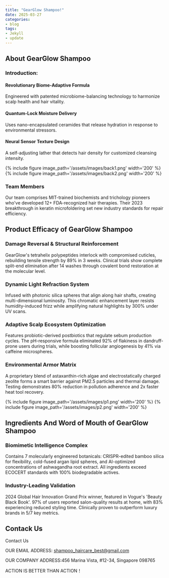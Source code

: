 ```yaml
---
title: "GearGlow Shampoo!"
date: 2025-03-27
categories:
- blog
tags:
- Jekyll
- update
---
```


## About GearGlow Shampoo

### Introduction:

#### Revolutionary Biome-Adaptive Formula

Engineered with patented microbiome-balancing technology to harmonize scalp health and hair vitality.

#### Quantum-Lock Moisture Delivery

Uses nano-encapsulated ceramides that release hydration in response to environmental stressors.

#### Neural Sensor Texture Design

A self-adjusting lather that detects hair density for customized cleansing intensity.

{% include figure image_path='/assets/images/back1.png' width='200' %}
{% include figure image_path='/assets/images/back2.png' width='200' %}

### Team Members

Our team comprises MIT-trained biochemists and trichology pioneers who've developed 12+ FDA-recognized hair therapies. Their 2023 breakthrough in keratin microfoldering set new industry standards for repair efficiency.

## Product Efficacy of GearGlow Shampoo

### Damage Reversal & Structural Reinforcement
GearGlow's tetrahelix polypeptides interlock with compromised cuticles, rebuilding tensile strength by 89% in 3 weeks. Clinical trials show complete split-end elimination after 14 washes through covalent bond restoration at the molecular level.

### Dynamic Light Refraction System
Infused with photonic silica spheres that align along hair shafts, creating multi-dimensional luminosity. This chromatic enhancement layer resists humidity-induced frizz while amplifying natural highlights by 300% under UV scans.

### Adaptive Scalp Ecosystem Optimization
Features probiotic-derived postbiotics that regulate sebum production cycles. The pH-responsive formula eliminated 92% of flakiness in dandruff-prone users during trials, while boosting follicular angiogenesis by 41% via caffeine microspheres.

### Environmental Armor Matrix
A proprietary blend of astaxanthin-rich algae and electrostatically charged zeolite forms a smart barrier against PM2.5 particles and thermal damage. Testing demonstrates 80% reduction in pollution adherence and 2x faster heat tool recovery.

{% include figure image_path='/assets/images/p1.png' width='200' %}
{% include figure image_path='/assets/images/p2.png' width='200' %}

## Ingredients And Word of Mouth of GearGlow Shampoo

### Biomimetic Intelligence Complex
Contains 7 molecularly engineered botanicals: CRISPR-edited bamboo silica for flexibility, cold-fused argan lipid spheres, and AI-optimized concentrations of ashwagandha root extract. All ingredients exceed ECOCERT standards with 100% biodegradable actives.

### Industry-Leading Validation
2024 Global Hair Innovation Grand Prix winner, featured in Vogue's 'Beauty Black Book'. 97% of users reported salon-quality results at home, with 83% experiencing reduced styling time. Clinically proven to outperform luxury brands in 5/7 key metrics.

## Contack Us

Contact Us

OUR EMAIL ADDRESS: shampoo_haircare_best@gmail.com

OUR COMPANY ADDRESS:456 Marina Vista, #12-34, Singapore 098765

ACTION IS BETTER THAN ACTION！
